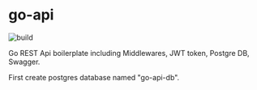 # go-api

![build](https://github.com/mg52/go-api/actions/workflows/go.yml/badge.svg)

Go REST Api boilerplate including Middlewares, JWT token, Postgre DB, Swagger.

First create postgres database named "go-api-db".


